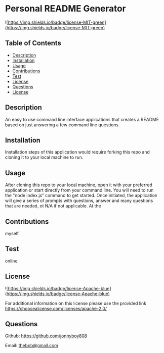 # Personal README Generator

![https://img.shields.io/badge/license-MIT-green](https://img.shields.io/badge/license-MIT-green)

## Table of Contents

* [Description](#description)
* [Installation](#installation)
* [Usage](#usage)
* [Contributions](#contributions)
* [Test](#test)
* [License](#license)
* [Questions](#questions)
* [License](#license)


## Description
An easy to use command line interface applications that creates a README based on just answering a few command line questions.

## Installation
Installation steps of this application would require forking this repo and cloning it to your local machine to run.

## Usage
After cloning this repo to your local machine, open it with your preferred application or start directly from your command line. You will need to run the "node index.js" command to get started. Once initiated, the application will give a series of prompts with questions, answer and many questions that are needed, ot N/A if not applicable. At the 

## Contributions
myself

## Test
online

## License
![https://img.shields.io/badge/license-Apache-blue](https://img.shields.io/badge/license-Apache-blue)

For additional information on this license please use the provided link
https://choosealicense.com/licenses/apache-2.0/

## Questions
Github: https://github.com/jonnyboy808

Email: thebob@gmail.com


